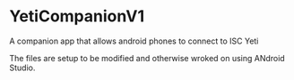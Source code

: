 # YetiCompanionV1
A companion app that allows android phones to connect to ISC Yeti

The files are setup to be modified and otherwise wroked on using ANdroid Studio.
